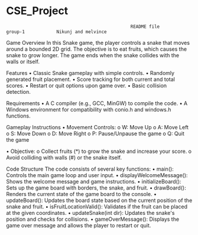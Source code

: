 # CSE_Project
                                                   README file                             group-1            Nikunj and melvince 




Game Overview
In this Snake game, the player controls a snake that moves around a bounded 2D grid. The objective is to eat fruits, which causes the snake to grow longer. The game ends when the snake collides with the walls or itself.


Features
•	Classic Snake gameplay with simple controls.
•	Randomly generated fruit placement.
•	Score tracking for both current and total scores.
•	Restart or quit options upon game over.
•	Basic collision detection.




Requirements
•	A C compiler (e.g., GCC, MinGW) to compile the code.
•	A Windows environment for compatibility with conio.h and windows.h functions.







Gameplay Instructions
•	Movement Controls:
o	W: Move Up
o	A: Move Left
o	S: Move Down
o	D: Move Right
o	P: Pause/Unpause the game
o	Q: Quit the game



•	Objective:
o	Collect fruits (*) to grow the snake and increase your score.
o	Avoid colliding with walls (#) or the snake itself.




Code Structure
The code consists of several key functions:
•	main(): Controls the main game loop and user input.
•	displayWelcomeMessage(): Shows the welcome message and game instructions.
•	initializeBoard(): Sets up the game board with borders, the snake, and fruit.
•	drawBoard(): Renders the current state of the game board to the console.
•	updateBoard(): Updates the board state based on the current position of the snake and fruit.
•	isFruitLocationValid(): Validates if the fruit can be placed at the given coordinates.
•	updateSnake(int dir): Updates the snake's position and checks for collisions.
•	gameOverMessage(): Displays the game over message and allows the player to restart or quit.

